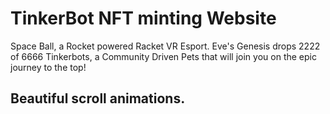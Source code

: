 # TinkerBot NFT minting Website

Space Ball, a Rocket powered Racket VR Esport. Eve's Genesis drops 2222 of 6666 Tinkerbots, a Community Driven Pets that will join you on the epic journey to the top!

## Beautiful scroll animations.

